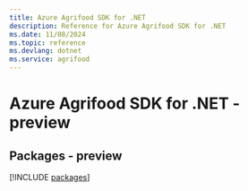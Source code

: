 ```yaml
---
title: Azure Agrifood SDK for .NET
description: Reference for Azure Agrifood SDK for .NET
ms.date: 11/08/2024
ms.topic: reference
ms.devlang: dotnet
ms.service: agrifood
---
```

# Azure Agrifood SDK for .NET - preview
## Packages - preview
[!INCLUDE [packages](agrifood-index.md)]